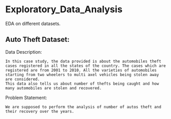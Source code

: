 # Exploratory_Data_Analysis
EDA on different datasets.

## Auto Theft Dataset:
Data Description:

	In this case study, the data provided is about the automobiles theft cases registered in all the states of the country. The cases which are registered are from 2001 to 2010. All the varieties of automobiles starting from two wheelers to multi axel vehicles being stolen away are considered. 
	This data also tells us about number of thefts being caught and how many automobiles are stolen and recovered.

Problem Statement:

	We are supposed to perform the analysis of number of autos theft and their recovery over the years.
